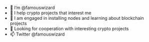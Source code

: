 - 👋 I’m @famouswizard
- 👀 I help crypto projects that interest me
- 🌱 I am engaged in installing nodes and learning about blockchain projects
- 💞️ Looking for cooperation with interesting crypto projects
- 📫 Twitter @famouswizard

<!---
famouswizard/famouswizard is a ✨ special ✨ repository because its `README.md` (this file) appears on your GitHub profile.
You can click the Preview link to take a look at your changes.
--->
